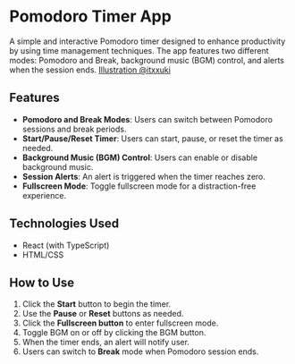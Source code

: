 # Pomodoro Timer App

A simple and interactive Pomodoro timer designed to enhance productivity by using time management techniques. The app features two different modes: Pomodoro and Break, background music (BGM) control, and alerts when the session ends.
[Illustration @itxxuki](https://x.com/itxxuki)

## Features

- **Pomodoro and Break Modes**: Users can switch between Pomodoro sessions and break periods.
- **Start/Pause/Reset Timer**: Users can start, pause, or reset the timer as needed.
- **Background Music (BGM) Control**: Users can enable or disable background music.
- **Session Alerts**: An alert is triggered when the timer reaches zero.
- **Fullscreen Mode**: Toggle fullscreen mode for a distraction-free experience.

## Technologies Used

- React (with TypeScript)
- HTML/CSS

## How to Use

1. Click the **Start** button to begin the timer.
2. Use the **Pause** or **Reset** buttons as needed.
3. Click the **Fullscreen button** to enter fullscreen mode.
4. Toggle BGM on or off by clicking the BGM button.
5. When the timer ends, an alert will notify user.
6. Users can switch to **Break** mode when Pomodoro session ends.
